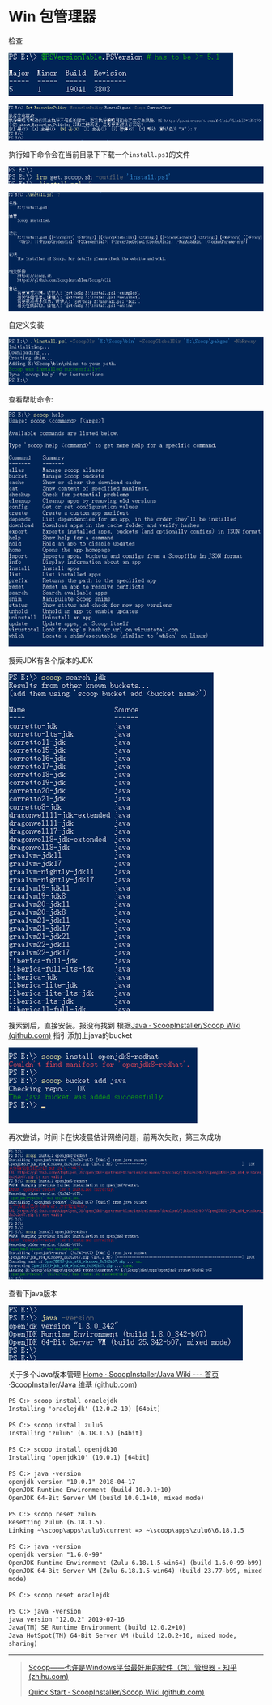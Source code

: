 # Win 包管理器


检查

![](img/img_20240103_4.png)


![](img/img_20240103_3.png)

执行如下命令会在当前目录下下载一个`install.ps1`的文件

![](img/img_20240103.png)


![](img/img_20240103_1.png)

自定义安装

![](img/img_20240103_2.png)

查看帮助命令:

![](img/img_20240103_5.png)

搜索JDK有各个版本的JDK

![](img/img_20240103_6.png)

搜索到后，直接安装。报没有找到
根据[Java · ScoopInstaller/Scoop Wiki (github.com)](https://github.com/ScoopInstaller/Scoop/wiki/Java) 指引添加上java的bucket

![](img/img_20240103_7.png)

再次尝试，时间卡在快凌晨估计网络问题，前两次失败，第三次成功

![](img/img_20240104.png)

查看下java版本

![](img/img_20240104_1.png)

关于多个Java版本管理
[Home · ScoopInstaller/Java Wiki --- 首页 ·ScoopInstaller/Java 维基 (github.com)](https://github.com/ScoopInstaller/Java/wiki)

```
PS C:> scoop install oraclejdk
Installing 'oraclejdk' (12.0.2-10) [64bit]

PS C:> scoop install zulu6
Installing 'zulu6' (6.18.1.5) [64bit]

PS C:> scoop install openjdk10
Installing 'openjdk10' (10.0.1) [64bit]

PS C:> java -version
openjdk version "10.0.1" 2018-04-17
OpenJDK Runtime Environment (build 10.0.1+10)
OpenJDK 64-Bit Server VM (build 10.0.1+10, mixed mode)

PS C:> scoop reset zulu6
Resetting zulu6 (6.18.1.5).
Linking ~\scoop\apps\zulu6\current => ~\scoop\apps\zulu6\6.18.1.5

PS C:> java -version
openjdk version "1.6.0-99"
OpenJDK Runtime Environment (Zulu 6.18.1.5-win64) (build 1.6.0-99-b99)
OpenJDK 64-Bit Server VM (Zulu 6.18.1.5-win64) (build 23.77-b99, mixed mode)

PS C:> scoop reset oraclejdk

PS C:> java -version
java version "12.0.2" 2019-07-16
Java(TM) SE Runtime Environment (build 12.0.2+10)
Java HotSpot(TM) 64-Bit Server VM (build 12.0.2+10, mixed mode, sharing)
```


---

> [Scoop——也许是Windows平台最好用的软件（包）管理器 - 知乎 (zhihu.com)](https://zhuanlan.zhihu.com/p/463284082)
> 
> [Quick Start · ScoopInstaller/Scoop Wiki (github.com)](https://github.com/ScoopInstaller/Scoop/wiki/Quick-Start)


